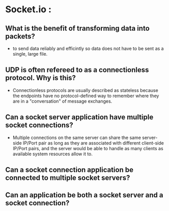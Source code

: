# Socket.io :

## What is the benefit of transforming data into packets?
 - to send data reliably and efficintly so data does not have to be sent as a single, large file. 
## UDP is often refereed to as a connectionless protocol. Why is this?
 - Connectionless protocols are usually described as stateless because the endpoints have no protocol-defined way to remember where they are in a "conversation" of message exchanges. 
## Can a socket server application have multiple socket connections?
 - Multiple connections on the same server can share the same server-side IP/Port pair as long as they are associated with different client-side IP/Port pairs, and the server would be able to handle as many clients as available system resources allow it to.
## Can a socket connection application be connected to multiple socket servers?
## Can an application be both a socket server and a socket connection?
